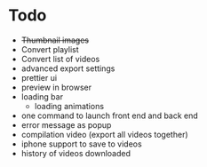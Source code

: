 # Todo
- ~~Thumbnail images~~
- Convert playlist
- Convert list of videos
- advanced export settings
- prettier ui
- preview in browser
- loading bar
    - loading animations
- one command to launch front end and back end
- error message as popup
- compilation video (export all videos together)
- iphone support to save to videos
- history of videos downloaded